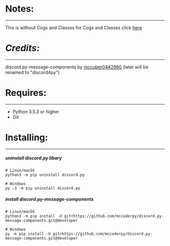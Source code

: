 # Notes:
---
This is without Cogs and Classes for Cogs and Classes click [here](https://github.com/TxcToxic/Discord/edit/main/TemplateBot2/)
# *Credits:*
---
discord.py-message-components by [mccuber04#2960](https://github.com/mccoderpy/) (later will be renamed to "discord4py")
# **Requires:**
---
* Python 3.5.3 or higher
* Git
# **Installing:**
---
##### uninstall discord.py libary
```
# Linux/macOS
python3 -m pip uninstall discord.py

# Windows
py -3 -m pip uninstall discord.py
```
##### install discord.py-message-components
```
# Linux/macOS
python3 -m pip install -U git+https://github.com/mccoderpy/discord.py-message-components.git@developer

# Windows
py -m pip install -U git+https://github.com/mccoderpy/discord.py-message-components.git@developer
```
